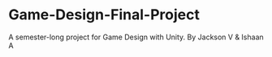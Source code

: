 # Game-Design-Final-Project
A semester-long project for Game Design with Unity.
By Jackson V & Ishaan A